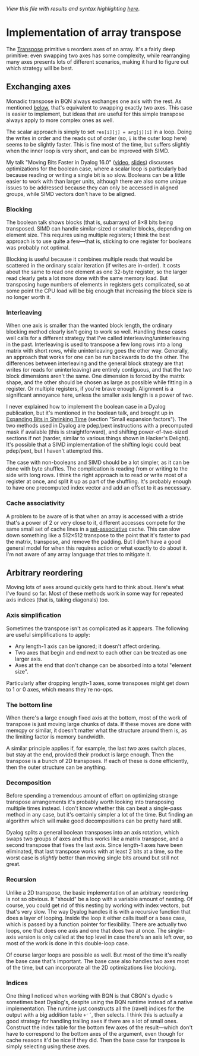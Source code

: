 *View this file with results and syntax highlighting [here](https://mlochbaum.github.io/BQN/implementation/primitive/transpose.html).*

# Implementation of array transpose

The [Transpose](../../doc/transpose.md) primitive `⍉` reorders axes of an array. It's a fairly deep primitive: even swapping two axes has some complexity, while rearranging many axes presents lots of different scenarios, making it hard to figure out which strategy will be best.

## Exchanging axes

Monadic transpose in BQN always exchanges one axis with the rest. As mentioned [below](#axis-simplification), that's equivalent to swapping exactly two axes. This case is easier to implement, but ideas that are useful for this simple transpose always apply to more complex ones as well.

The scalar approach is simply to set `res[i][j] = arg[j][i]` in a loop. Doing the writes in order and the reads out of order (so, `i` is the outer loop here) seems to be slightly faster. This is fine most of the time, but suffers slightly when the inner loop is very short, and can be improved with SIMD.

My talk "Moving Bits Faster in Dyalog 16.0" ([video](https://dyalog.tv/Dyalog17/?v=2KnrDmZov4U), [slides](https://www.dyalog.com/user-meetings/uploads/conference/dyalog18/presentations/D15_The_Interpretive_Advantage.zip)) discusses optimizations for the boolean case, where a scalar loop is particularly bad because reading or writing a single bit is so slow. Booleans can be a little easier to work with than larger units, although there are also some unique issues to be addressed because they can only be accessed in aligned groups, while SIMD vectors don't have to be aligned.

### Blocking

The boolean talk shows blocks (that is, subarrays) of 8×8 bits being transposed. SIMD can handle similar-sized or smaller blocks, depending on element size. This requires using multiple registers; I think the best approach is to use quite a few—that is, sticking to one register for booleans was probably not optimal.

Blocking is useful because it combines multiple reads that would be scattered in the ordinary scalar iteration (if writes are in-order). It costs about the same to read one element as one 32-byte register, so the larger read clearly gets a lot more done with the same memory load. But transposing huge numbers of elements in registers gets complicated, so at some point the CPU load will be big enough that increasing the block size is no longer worth it.

### Interleaving

When one axis is smaller than the wanted block length, the ordinary blocking method clearly isn't going to work so well. Handling these cases well calls for a different strategy that I've called interleaving/uninterleaving in the past. Interleaving is used to transpose a few long rows into a long matrix with short rows, while uninterleaving goes the other way. Generally, an approach that works for one can be run backwards to do the other. The differences between interleaving and the general block strategy are that writes (or reads for uninterleaving) are entirely contiguous, and that the two block dimensions aren't the same. One dimension is forced by the matrix shape, and the other should be chosen as large as possible while fitting in a register. Or multiple registers, if you're brave enough. Alignment is a significant annoyance here, unless the smaller axis length is a power of two.

I never explained how to implement the boolean case in a Dyalog publication, but it's mentioned in the boolean talk, and brought up in [Expanding Bits in Shrinking Time](https://www.dyalog.com/blog/2018/06/expanding-bits-in-shrinking-time/) (section "Small expansion factors"). The two methods used in Dyalog are pdep/pext instructions with a precomputed mask if available (this is straightforward), and shifting power-of-two-sized sections if not (harder, similar to various things shown in Hacker's Delight). It's possible that a SIMD implementation of the shifting logic could beat pdep/pext, but I haven't attempted this.

The case with non-booleans and SIMD should be a lot simpler, as it can be done with byte shuffles. The complication is reading from or writing to the side with long rows. I think the right approach is to read or write most of a register at once, and split it up as part of the shuffling. It's probably enough to have one precomputed index vector and add an offset to it as necessary.

### Cache associativity

A problem to be aware of is that when an array is accessed with a stride that's a power of 2 or very close to it, different accesses compete for the same small set of cache lines in a [set-associative](https://en.wikipedia.org/wiki/Cache_associativity#Set-associative_cache) cache. This can slow down something like a 512×512 transpose to the point that it's faster to pad the matrix, transpose, and remove the padding. But I don't have a good general model for when this requires action or what exactly to do about it. I'm not aware of any array language that tries to mitigate it.

## Arbitrary reordering

Moving lots of axes around quickly gets hard to think about. Here's what I've found so far. Most of these methods work in some way for repeated axis indices (that is, taking diagonals) too.

### Axis simplification

Sometimes the transpose isn't as complicated as it appears. The following are useful simplifications to apply:

- Any length-1 axis can be ignored; it doesn't affect ordering.
- Two axes that begin and end next to each other can be treated as one larger axis.
- Axes at the end that don't change can be absorbed into a total "element size".

Particularly after dropping length-1 axes, some transposes might get down to 1 or 0 axes, which means they're no-ops.

### The bottom line

When there's a large enough fixed axis at the bottom, most of the work of transpose is just moving large chunks of data. If these moves are done with memcpy or similar, it doesn't matter what the structure around them is, as the limiting factor is memory bandwidth.

A similar principle applies if, for example, the last *two* axes switch places, but stay at the end, provided their product is large enough. Then the transpose is a bunch of 2D transposes. If each of these is done efficiently, then the outer structure can be anything.

### Decomposition

Before spending a tremendous amount of effort on optimizing strange transpose arrangements it's probably worth looking into transposing multiple times instead. I don't know whether this can beat a single-pass method in any case, but it's certainly simpler a lot of the time. But finding an algorithm which will make good decompositions can be pretty hard still.

Dyalog splits a general boolean transposes into an axis rotation, which swaps two groups of axes and thus works like a matrix transpose, and a second transpose that fixes the last axis. Since length-1 axes have been eliminated, that last transpose works with at least 2 bits at a time, so the worst case is *slightly* better than moving single bits around but still not great.

### Recursion

Unlike a 2D transpose, the basic implementation of an arbitrary reordering is not so obvious. It "should" be a loop with a variable amount of nesting. Of course, you could get rid of this nesting by working with index vectors, but that's very slow. The way Dyalog handles it is with a recursive function that does a layer of looping. Inside the loop it either calls itself or a base case, which is passed by a function pointer for flexibility. There are actually two loops, one that does one axis and one that does two at once. The single-axis version is only called at the top level in case there's an axis left over, so most of the work is done in this double-loop case.

Of course larger loops are possible as well. But most of the time it's really the base case that's important. The base case also handles two axes most of the time, but can incorporate all the 2D optimizations like blocking.

### Indices

One thing I noticed when working with BQN is that CBQN's dyadic `⍉` sometimes beat Dyalog's, despite using the BQN runtime instead of a native implementation. The runtime just constructs all the (ravel) indices for the output with a big addition table `+⌜´`, then selects. I think this is actually a good strategy for handling trailing axes if there are a lot of small ones. Construct the index table for the bottom few axes of the result—which don't have to correspond to the bottom axes of the argument, even though for cache reasons it'd be nice if they did. Then the base case for tranpose is simply selecting using these axes.
